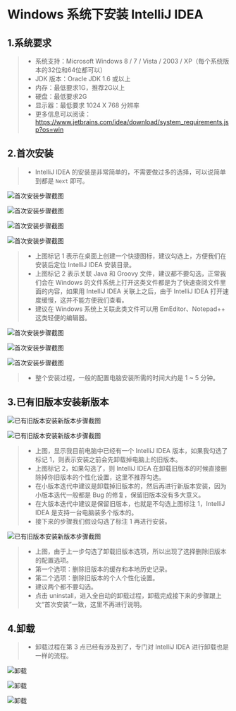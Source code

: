 # Windows 系统下安装 IntelliJ IDEA

## 1.系统要求

> * 系统支持：Microsoft Windows 8 / 7 / Vista / 2003 / XP（每个系统版本的32位和64位都可以）
> * JDK 版本：Oracle JDK 1.6 或以上
> * 内存：最低要求1G，推荐2G以上
> * 硬盘：最低要求2G
> * 显示器：最低要求 1024 X 768 分辨率
> * 更多信息可以阅读：https://www.jetbrains.com/idea/download/system_requirements.jsp?os=win

## 2.首次安装

> * IntelliJ IDEA 的安装是非常简单的，不需要做过多的选择，可以说简单到都是 `Next` 即可。

![首次安装步骤截图](images/iii-a-first-install-1.jpg)

![首次安装步骤截图](images/iii-a-first-install-2.jpg)

![首次安装步骤截图](images/iii-a-first-install-3.jpg)

![首次安装步骤截图](images/iii-a-first-install-4.jpg)

> * 上图标记 1 表示在桌面上创建一个快捷图标，建议勾选上，方便我们在安装后定位 IntelliJ IDEA 安装目录。
> * 上图标记 2 表示关联 Java 和 Groovy 文件，建议都不要勾选，正常我们会在 Windows 的文件系统上打开这类文件都是为了快速查阅文件里面的内容，如果用 IntelliJ IDEA 关联上之后，由于 IntelliJ IDEA 打开速度缓慢，这并不能方便我们查看。
> * 建议在 Windows 系统上关联此类文件可以用 EmEditor、Notepad++ 这类轻便的编辑器。

![首次安装步骤截图](images/iii-a-first-install-5.jpg)

![首次安装步骤截图](images/iii-a-first-install-6.jpg)

![首次安装步骤截图](images/iii-a-first-install-7.jpg)

> * 整个安装过程，一般的配置电脑安装所需的时间大约是 1 ~ 5 分钟。

## 3.已有旧版本安装新版本

![已有旧版本安装新版本步骤截图](images/iii-b-repeatedly-install-1.jpg)

![已有旧版本安装新版本步骤截图](images/iii-b-repeatedly-install-2.jpg)

> * 上图，显示我目前电脑中已经有一个 IntelliJ IDEA 版本，如果我勾选了标记 1，则表示安装之前会先卸载掉电脑上的旧版本。
> * 上图标记 2，如果勾选了，则 IntelliJ IDEA 在卸载旧版本的时候直接删除掉你旧版本的个性化设置，这里不推荐勾选。
> * 在小版本迭代中建议是卸载掉旧版本的，然后再进行新版本安装，因为小版本迭代一般都是 Bug 的修复，保留旧版本没有多大意义。
> * 在大版本迭代中建议是保留旧版本，也就是不勾选上图标注 1，IntelliJ IDEA 是支持一台电脑装多个版本的。
> * 接下来的步骤我们假设勾选了标注 1 再进行安装。

![已有旧版本安装新版本步骤截图](images/iii-b-repeatedly-install-3.jpg)

> * 上图，由于上一步勾选了卸载旧版本选项，所以出现了选择删除旧版本的配置选项。
> * 第一个选项：删除旧版本的缓存和本地历史记录。
> * 第二个选项：删除旧版本的个人个性化设置。
> * 建议两个都不要勾选。
> * 点击 uninstall，进入全自动的卸载过程，卸载完成接下来的步骤跟上文“首次安装”一致，这里不再进行说明。

## 4.卸载

> * 卸载过程在第 3 点已经有涉及到了，专门对 IntelliJ IDEA 进行卸载也是一样的流程。

![卸载](images/iii-c-uninstall-1.jpg)

![卸载](images/iii-c-uninstall-2.jpg)

![卸载](images/iii-c-uninstall-3.jpg)
